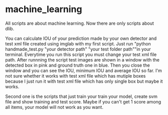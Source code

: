 # machine_learning
All scripts are about machine learning.
Now there are only scripts about dlib.

You can calculate IOU of your prediction made by your own detector and test xml file created using imglab with my first script.
Just run "python handmade_test.py "your detector path" "your test folder path""in your terminal.
Everytime you run this script you must change your test xml file path.
After runnning the script test images are shown in a window with the detected box in pink and ground truth one in blue.
Then you close the window and you can see the IOU, minimum IOU and average IOU so far.
I'm not sure whether it works with test xml file which has mutiple boxes because I just run it with test xml file which has only single box but maybe it works.

Second one is the scripts that just train your train your model, create svm file and show training and test score.
Maybe if you can't get 1 score among all items, your model will not work as you want.
